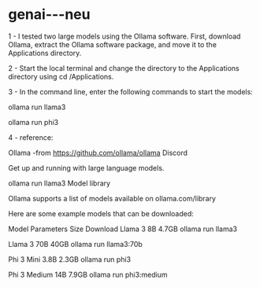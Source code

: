 # genai---neu

1 - I tested two large models using the Ollama software. First, download Ollama, extract the Ollama software package, and move it to the Applications directory.

2 - Start the local terminal and change the directory to the Applications directory using cd /Applications.

3 - In the command line, enter the following commands to start the models:

ollama run llama3

ollama run phi3


4 - reference:


Ollama -from https://github.com/ollama/ollama
Discord

Get up and running with large language models.

ollama run llama3
Model library

Ollama supports a list of models available on ollama.com/library

Here are some example models that can be downloaded:

Model	Parameters	Size	Download
Llama 3	8B	4.7GB	ollama run llama3

Llama 3	70B	40GB	ollama run llama3:70b

Phi 3 Mini	3.8B	2.3GB	ollama run phi3

Phi 3 Medium	14B	7.9GB	ollama run phi3:medium

